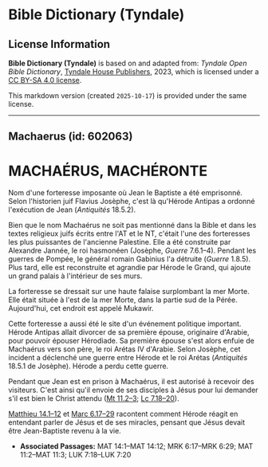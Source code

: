 # Bible Dictionary (Tyndale)

## License Information

**Bible Dictionary (Tyndale)** is based on and adapted from: _Tyndale Open Bible Dictionary_, [Tyndale House Publishers](https://tyndaleopenresources.com/), 2023, which is licensed under a [CC BY-SA 4.0 license](https://creativecommons.org/licenses/by-sa/4.0/legalcode.en).

This markdown version (created `2025-10-17`) is provided under the same license.



--------------------------------

## Machaerus (id: 602063)

MACHAÉRUS, **MACHÉRONTE**
=========================

Nom d'une forteresse imposante où Jean le Baptiste a été emprisonné. Selon l'historien juif Flavius Josèphe, c'est là qu'Hérode Antipas a ordonné l'exécution de Jean (*Antiquités* 18\.5\.2\).

Bien que le nom Machaérus ne soit pas mentionné dans la Bible et dans les textes religieux juifs écrits entre l'AT et le NT, c'était l'une des forteresses les plus puissantes de l'ancienne Palestine. Elle a été construite par Alexandre Jannée, le roi hasmonéen (Josèphe, *Guerre* 7\.6\.1–4\). Pendant les guerres de Pompée, le général romain Gabinius l'a détruite (*Guerre* 1\.8\.5\). Plus tard, elle est reconstruite et agrandie par Hérode le Grand, qui ajoute un grand palais à l'intérieur de ses murs.

La forteresse se dressait sur une haute falaise surplombant la mer Morte. Elle était située à l'est de la mer Morte, dans la partie sud de la Pérée. Aujourd'hui, cet endroit est appelé Mukawir.

Cette forteresse a aussi été le site d'un événement politique important. Hérode Antipas allait divorcer de sa première épouse, originaire d'Arabie, pour pouvoir épouser Hérodiade. Sa première épouse s'est alors enfuie de Machaérus vers son père, le roi Arétas IV d'Arabie. Selon Josèphe, cet incident a déclenché une guerre entre Hérode et le roi Arétas (*Antiquités* 18\.5\.1 de Josèphe). Hérode a perdu cette guerre.

Pendant que Jean est en prison à Machaérus, il est autorisé à recevoir des visiteurs. C'est ainsi qu'il envoie de ses disciples à Jésus pour lui demander s'il est bien le Christ attendu ([Mt 11\.2–3](https://ref.ly/Matt11:2-Matt11:3); [Lc 7\.18–20](https://ref.ly/Luke7:18-Luke7:20)).

[Matthieu 14\.1–12](https://ref.ly/Matt14:1-Matt14:12) et [Marc 6\.17–29](https://ref.ly/Mark6:17-Mark6:29) racontent comment Hérode réagit en entendant parler de Jésus et de ses miracles, pensant que Jésus devait être Jean\-Baptiste revenu à la vie.

* **Associated Passages:** MAT 14:1–MAT 14:12; MRK 6:17–MRK 6:29; MAT 11:2–MAT 11:3; LUK 7:18–LUK 7:20

